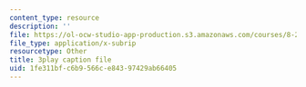 ```yaml
---
content_type: resource
description: ''
file: https://ol-ocw-studio-app-production.s3.amazonaws.com/courses/8-20-introduction-to-special-relativity-january-iap-2021/1fe311bfc6b9566ce84397429ab66405_Pf_PvckSdTg.srt
file_type: application/x-subrip
resourcetype: Other
title: 3play caption file
uid: 1fe311bf-c6b9-566c-e843-97429ab66405
---
```

